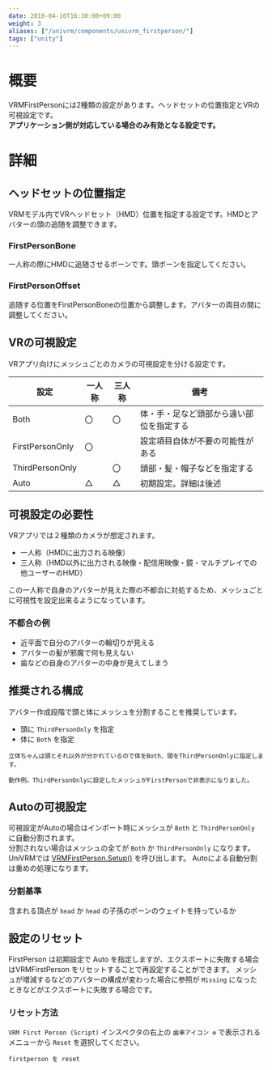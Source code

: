 ```yaml
---
date: 2018-04-16T16:30:00+09:00
weight: 3
aliases: ["/univrm/components/univrm_firstperson/"]
tags: ["unity"]
---
```


# 概要
VRMFirstPersonには2種類の設定があります。ヘッドセットの位置指定とVRの可視設定です。  
__アプリケーション側が対応している場合のみ有効となる設定です。__

# 詳細
## ヘッドセットの位置指定
VRMモデル内でVRヘッドセット（HMD）位置を指定する設定です。HMDとアバターの頭の追随を調整できます。

### FirstPersonBone

一人称の際にHMDに追随させるボーンです。頭ボーンを指定してください。

### FirstPersonOffset

追随する位置をFirstPersonBoneの位置から調整します。アバターの両目の間に調整してください。

## VRの可視設定
VRアプリ向けにメッシュごとのカメラの可視設定を分ける設定です。


| 設定            | 一人称 | 三人称 | 備考                                                 |
|-----------------|--------------|--------------|------------------------------------------------------|
| Both            | 〇           | 〇           | 体・手・足など頭部から遠い部位を指定する               |
| FirstPersonOnly | 〇           |              | 設定項目自体が不要の可能性がある                                           |
| ThirdPersonOnly |              | 〇           | 頭部・髪・帽子などを指定する |
| Auto            | △         | △         | 初期設定。詳細は後述                                         |

## 可視設定の必要性
VRアプリでは２種類のカメラが想定されます。
* 一人称（HMDに出力される映像）
* 三人称（HMD以外に出力される映像・配信用映像・鏡・マルチプレイでの他ユーザーのHMD）

この一人称で自身のアバターが見えた際の不都合に対処するため、メッシュごとに可視性を設定出来るようになっています。
### 不都合の例
* 近平面で自分のアバターの輪切りが見える
* アバターの髪が邪魔で何も見えない
* 歯などの自身のアバターの中身が見えてしまう

## 推奨される構成
アバター作成段階で頭と体にメッシュを分割することを推奨しています。
* 頭に `ThirdPersonOnly` を指定
* 体に `Both` を指定

```{figure} /_static/images/vrm/firstperson.png
立体ちゃんは頭とそれ以外が分かれているので体をBoth、頭をThirdPersonOnlyに指定します。
```

```{figure} /_static/images/vrm/firstperson_runtime.png
動作例。ThirdPersonOnlyに設定したメッシュがFirstPersonで非表示になりました。
```

## Autoの可視設定
可視設定がAutoの場合はインポート時にメッシュが `Both` と `ThirdPersonOnly` に自動分割されます。  
分割されない場合はメッシュの全てが `Both` か `ThirdPersonOnly` になります。  
UniVRMでは [VRMFirstPerson.Setup()](https://vrm-c.github.io/UniVRM/ja/vrm0/firstperson.html#setuplayermask) を呼び出します。
Autoによる自動分割は重めの処理になります。  
### 分割基準
含まれる頂点が `head` か `head` の子孫のボーンのウェイトを持っているか

## 設定のリセット

FirstPerson は初期設定で Auto を指定しますが、エクスポートに失敗する場合はVRMFirstPerson をリセットすることで再設定することができます。
メッシュが増減するなどのアバターの構成が変わった場合に参照が `Missing` になったときなどがエクスポートに失敗する場合です。
### リセット方法

`VRM First Person (Script)` インスペクタの右上の `歯車アイコン ⚙` で表示されるメニューから `Reset` を選択してください。

```{figure} /_static/images/vrm/firstperson_reset.gif
firstperson を reset
```


